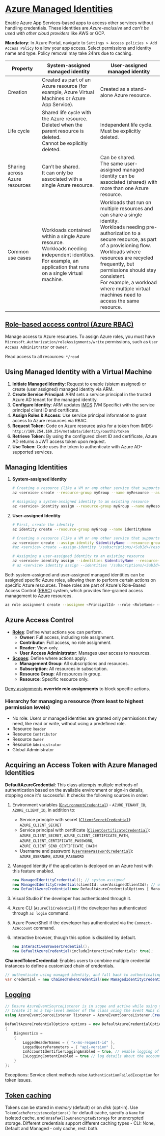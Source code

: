 # [Azure Managed Identities](https://docs.microsoft.com/en-us/azure/active-directory/managed-identities-azure-resources/)

Enable Azure App Services-based apps to access other services without handling credentials. These identities are _Azure-exclusive_ and _can't be used with other cloud providers_ like AWS or GCP.

**Mandatory**: In Azure Portal, navigate to `Settings > Access policies > Add Access Policy` to allow your app access. Select permissions and identity name and type. Policy removal may take 24hrs due to caching.

| Property                       | System-assigned managed identity                                                                                                                                       | User-assigned managed identity                                                                                                                                                                                                                                                                                                                                    |
| ------------------------------ | ---------------------------------------------------------------------------------------------------------------------------------------------------------------------- | ----------------------------------------------------------------------------------------------------------------------------------------------------------------------------------------------------------------------------------------------------------------------------------------------------------------------------------------------------------------- |
| Creation                       | Created as part of an Azure resource (for example, Azure Virtual Machines or Azure App Service).                                                                       | Created as a stand-alone Azure resource.                                                                                                                                                                                                                                                                                                                          |
| Life cycle                     | Shared life cycle with the Azure resource.<br>Deleted when the parent resource is deleted.<br>Cannot be explicitly deleted.                                            | Independent life cycle.<br>Must be explicitly deleted.                                                                                                                                                                                                                                                                                                            |
| Sharing across Azure resources | Can’t be shared.<br>It can only be associated with a single Azure resource.                                                                                            | Can be shared.<br>The same user-assigned managed identity can be associated (shared) with more than one Azure resource.                                                                                                                                                                                                                                           |
| Common use cases               | Workloads contained within a single Azure resource.<br>Workloads needing independent identities.<br>For example, an application that runs on a single virtual machine. | Workloads that run on multiple resources and can share a single identity.<br>Workloads needing pre-authorization to a secure resource, as part of a provisioning flow.<br>Workloads where resources are recycled frequently, but permissions should stay consistent.<br>For example, a workload where multiple virtual machines need to access the same resource. |

## [Role-based access control (Azure RBAC)](https://learn.microsoft.com/en-us/azure/role-based-access-control/role-assignments-portal#assign-a-user-as-an-administrator-of-a-subscription)

Manage access to Azure resources. To assign Azure roles, you must have `Microsoft.Authorization/roleAssignments/write` permissions, such as `User Access Administrator` or `Owner`.

Read access to all resources: `*/read`

## Using Managed Identity with a Virtual Machine

1. **Initiate Managed Identity**: Request to enable (sistem assigned) or create (user assigned) managed identity via ARM.
1. **Create Service Principal**: ARM sets a service principal in the trusted Azure AD tenant for the managed identity.
1. **Configure Identity**: ARM updates [IMDS](https://learn.microsoft.com/en-us/azure/virtual-machines/instance-metadata-service) (VM Specific) with the service principal client ID and certificate.
1. **Assign Roles & Access**: Use service principal information to grant access to Azure resources via RBAC.
1. **Request Token**: Code on Azure resource asks for a token from IMDS: `http://169.254.169.254/metadata/identity/oauth2/token`
1. **Retrieve Token**: By using the configured client ID and certificate, Azure AD returns a JWT access token upon request.
1. **Use Token**: Code uses the token to authenticate with Azure AD-supported services.

## Managing Identities

1. **System-assigned Identity**

   ```sh
   # Creating a resource (like a VM or any other service that supports it) with a system-assigned identity
   az <service> create --resource-group myGroup --name myResource --assign-identity '[system]'

   # Assigning a system-assigned identity to an existing resource
   az <service> identity assign --resource-group myGroup --name myResource --identities '[system]'
   ```

1. **User-assigned Identity**

   ```sh
   # First, create the identity
   az identity create --resource-group myGroup --name identityName

   # Creating a resource (like a VM or any other service that supports it) with a user-assigned identity
   az <service> create --assign-identity $identityName --resource-group $rgName --name $resourceName
   #az <service> create --assign-identity '/subscriptions/<SubId>/resourcegroups/myGroup/providers/Microsoft.ManagedIdentity/userAssignedIdentities/myIdentity' --resource-group $rgName --name $resourceName

   # Assigning a user-assigned identity to an existing resource
   az <service> identity assign --identities $identityName --resource-group $rgName --name $resourceName
   # az <service> identity assign --identities '/subscriptions/<SubId>/resourcegroups/myGroup/providers/Microsoft.ManagedIdentity/userAssignedIdentities/myIdentity' --resource-group myGroup --name $resourceName
   ```

Both system-assigned and user-assigned managed identities can be assigned specific Azure roles, allowing them to perform certain actions on specific Azure resources. These roles are part of Azure's Role-Based Access Control ([RBAC](https://docs.microsoft.com/en-us/azure/role-based-access-control/overview)) system, which provides fine-grained access management to Azure resources.

```sh
az role assignment create --assignee <PrincipalId> --role <RoleName> --scope <Scope>
```

## Azure Access Control

- [**Roles**](https://docs.microsoft.com/en-us/azure/role-based-access-control/role-definitions): Define what actions you can perform.
  - **Owner**: Full access, including role assignment.
  - **Contributor**: Full access, no role assignment.
  - **Reader**: View-only.
  - **User Access Administrator**: Manages user access to resources.
- [**Scopes**](https://docs.microsoft.com/en-us/azure/role-based-access-control/scope-overview): Define where actions apply.
  - **Management Group**: All subscriptions and resources.
  - **Subscription**: All resources in subscription.
  - **Resource Group**: All resources in group.
  - **Resource**: Specific resource only.

[Deny assignments](https://docs.microsoft.com/en-us/azure/role-based-access-control/deny-assignments) **override role assignments** to block specific actions.

### Hierarchy for managing a resource (from least to highest permission levels)

- No role: Users or managed identities are granted only permissions they need, like read or write, without using a predefined role.
- Resource `Reader`
- Resource `Contributor`
- Resource `Owner`
- Resource `Administrator`
- Global Administrator

## Acquiring an Access Token with Azure Managed Identities

**DefaultAzureCredential**: This class attempts multiple methods of authentication based on the available environment or sign-in details, stopping once it's successful. It checks the following sources in order:

1. Environment variables ([`EnvironmentCredential`](https://learn.microsoft.com/en-us/dotnet/api/azure.identity.environmentcredential?view=azure-dotnet)) - `AZURE_TENANT_ID`, `AZURE_CLIENT_ID`, in addition to:
   - Service principle with secret ([`ClientSecretCredential`](https://learn.microsoft.com/en-us/dotnet/api/azure.identity.clientsecretcredential?view=azure-dotnet)): `AZURE_CLIENT_SECRET`
   - Service principal with certificate ([`ClientCertificateCredential`](https://learn.microsoft.com/en-us/dotnet/api/azure.identity.clientcertificatecredential?view=azure-dotnet)): `AZURE_CLIENT_SECRET`, `AZURE_CLIENT_CERTIFICATE_PATH`, `AZURE_CLIENT_CERTIFICATE_PASSWORD`, `AZURE_CLIENT_SEND_CERTIFICATE_CHAIN`
   - Username and password ([`UsernamePasswordCredential`](https://learn.microsoft.com/en-us/dotnet/api/azure.identity.usernamepasswordcredential?view=azure-dotnet)): `AZURE_USERNAME`, `AZURE_PASSWORD`
1. Managed Identity if the application is deployed on an Azure host with this feature enabled.

   ```cs
   new ManagedIdentityCredential(); // system-assigned
   new ManagedIdentityCredential(clientId: userAssignedClientId); // user-assigned
   new DefaultAzureCredential(new DefaultAzureCredentialOptions { ManagedIdentityClientId = userAssignedClientId }); // user-assigned
   ```

1. Visual Studio if the developer has authenticated through it.
1. Azure CLI (`AzureCliCredential`) if the developer has authenticated through `az login` command.
1. Azure PowerShell if the developer has authenticated via the `Connect-AzAccount` command.
1. Interactive browser, though this option is disabled by default.

   ```cs
   new InteractiveBrowserCredential();
   new DefaultAzureCredential(includeInteractiveCredentials: true);
   ```

**ChainedTokenCredential**: Enables users to combine multiple credential instances to define a customized chain of credentials.

```csharp
// authenticate using managed identity, and fall back to authenticating via the Azure CLI if managed identity is unavailable in the current environment
var credential = new ChainedTokenCredential(new ManagedIdentityCredential(), new AzureCliCredential());
```

## [Logging](https://github.com/Azure/azure-sdk-for-net/blob/Azure.Identity_1.9.0/sdk/core/Azure.Core/samples/Diagnostics.md#logging)

```cs
// Ensure AzureEventSourceListener is in scope and active while using the client library for log collection.
// Create it as a top-level member of the class using the Event Hubs client.
using AzureEventSourceListener listener = AzureEventSourceListener.CreateConsoleLogger();

DefaultAzureCredentialOptions options = new DefaultAzureCredentialOptions
{
    Diagnostics =
    {
        LoggedHeaderNames = { "x-ms-request-id" },
        LoggedQueryParameters = { "api-version" },
        IsAccountIdentifierLoggingEnabled = true, // enable logging of sensitive information
        IsLoggingContentEnabled = true // log details about the account that was used to attempt authentication and authorization
    }
};
```

Exceptions: Service client methods raise `AuthenticationFailedException` for token issues.

## [Token caching](https://github.com/Azure/azure-sdk-for-net/blob/Azure.Identity_1.9.0/sdk/identity/Azure.Identity/samples/TokenCache.md)

Tokens can be stored in _memory_ (default) or on _disk_ (opt-in). Use `TokenCachePersistenceOptions()` for default cache, specify a `Name` for isolated cache, and `UnsafeAllowUnencryptedStorage` for unencrypted storage. Different credentials support different caching types - CLI: None, Default and Managed - only cache, rest: both.
